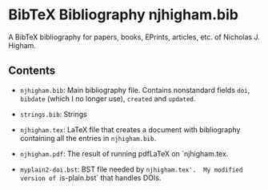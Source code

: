 BibTeX Bibliography njhigham.bib
===========

A BibTeX bibliography for papers, books, EPrints, articles, etc. of
Nicholas J. Higham.

Contents
---------

* `njhigham.bib`:    Main bibliography file.
Contains nonstandard fields
`doi`, `bibdate` (which I no longer use), `created` and `updated`.

* `strings.bib`: Strings

* `njhigham.tex`:  LaTeX file that creates a document with bibliography
containing all the entries in `njhigham.bib`.

* `njhigham.pdf`:  The result of running pdfLaTeX on `njhigham.tex\.

* `myplain2-doi.bst`: BST file needed by `njhigham.tex'.  My modified
version of `is-plain.bst` that handles DOIs.
